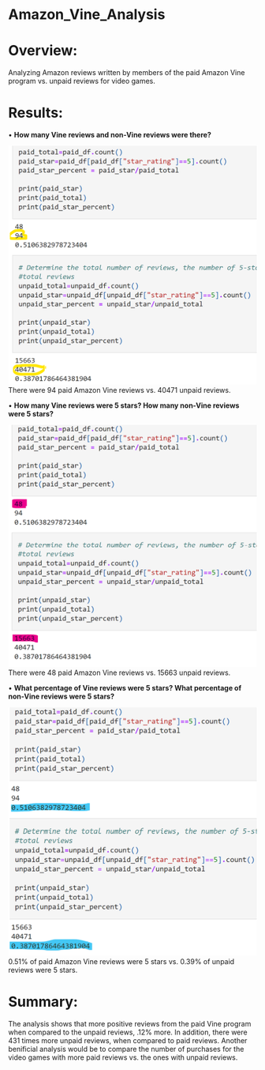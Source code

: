# Amazon_Vine_Analysis

# Overview: 

Analyzing Amazon reviews written by members of the paid Amazon Vine program vs. unpaid reviews for video games.

# Results: 

•	**How many Vine reviews and non-Vine reviews were there?**

![Vine_Reviews](/Resources/Vine_Reviews.png)
There were 94 paid Amazon Vine reviews vs. 40471 unpaid reviews.

•	**How many Vine reviews were 5 stars? How many non-Vine reviews were 5 stars?**

![5_star_reviews](/Resources/5_star_reviews.png)
There were 48 paid Amazon Vine reviews vs. 15663 unpaid reviews.

•	**What percentage of Vine reviews were 5 stars? What percentage of non-Vine reviews were 5 stars?**

![percent](/Resources/percent.png)
0.51% of paid Amazon Vine reviews were 5 stars vs. 0.39% of unpaid reviews were 5 stars.

# Summary: 

The analysis shows that more positive reviews from the paid Vine program when compared to the unpaid reviews, .12% more. In addition, there were 431 times more unpaid reviews, when compared to paid reviews.
Another benificial analysis would be to compare the number of purchases for the video games with more paid reviews vs. the ones with unpaid reviews.
